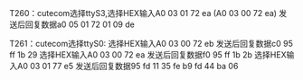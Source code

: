 T260：cutecom选择ttyS3,选择HEX输入A0 03 01 72 ea (A0 03 00 72 ea) 发送后回复数据a0 05 01 72 01 09 de

T261：cutecom选择ttyS0:
      选择HEX输入A0 03 00 72 eb 发送后回复数据c0 95 ff 1b 29
      选择HEX输入A0 03 00 72 ea 发送后回复数据f0 95 ff 1b 2b
      选择HEX输入A0 03 01 77 e5 发送后回复数据95 fd 11 35 fe b9 fd 44   ba 06 
      